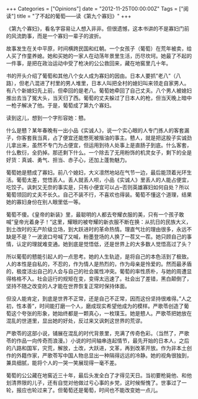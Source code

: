 +++
Categories = ["Opinions"]
date = "2012-11-25T00:00:00Z"
Tags = ["阅读"]
title = "了不起的葡萄——读《第九个寡妇》"
+++

《第九个寡妇》，看名字容易让人想入非非。但很遗憾，这本书讲的不是寡妇门前的风流韵事，而是一个寡妇一辈子的波折。

故事发生在关中平原，时间横跨民国和红朝。一个女孩子（葡萄）在荒年被卖，给人买了作童养媳。她和买她的一家人在动荡年景里生活，历尽坎坷。她最了不起的一件事，是把在政治运动中受了枪决的公公救回来，藏在地窖里几十年。

书的开头介绍了葡萄和其他八个女人成为寡妇的因由。日本人要抓”老八”（八路），但老八混进了村里的男人堆里，日本人叫把全村的媳妇叫来领走自家男人。有八个新媳妇先上前，但牵回的是老八。葡萄她牵回了自己丈夫。八个男人被媳妇推出去当了冤大头，当天归了西。葡萄的丈夫躲过了日本人的枪，但当天晚上暗中一枪子解决了他。于是，葡萄成了第九个寡妇。

读到这儿，想到一个字形容她：戆。

什么是戆？某年春晚有一出小品《实诚人》，说一个实心眼的人专门拣人的客套漏子，你客套我当真，占了便宜还能憋死被揩油的事主。戆人，就是把这股子实诚劲儿拿出来，虽然不专门为占便宜，但运用到待人处事上是直肠子到底。什么客套，什么敷衍，全扔掉。那还剩下什么。一个除去了无用粉饰的机灵女子，剩下的全是好货：真诚、勇气、担当、赤子心，还加上蓬勃魅力。

葡萄她是戆成了寡妇。前八个媳妇，大义凛然地站在气节一边，最后能顶着光环生活。葡萄太差，觉悟丢人。丢人就丢人呗，小品《实诚人》里丢人的人能占便宜，吃饺子。讽刺又无奈的事实是，只有小便宜可以占–否则英雄寡妇如何自处？所以葡萄领回的丈夫不长久。自己不装不行，不喜欢也得装。葡萄不懂这个道理，结果她的寡妇身份在别人眼里低一等。

葡萄不傻。《皇帝的新装》里，最聪明的人都去夸耀衣服的美，只有一个孩子敢喊”皇帝光着身子！”这里，耀眼的被夸耀的新衣服不断在换：从抗日的民族大义，到土改时的无产阶级立场，到大跃进时的革命热情。理直气壮的理由很多，永远不缺是不是？一波波口号喊了又喊，粉墨登场的人换了一茬又一茬。她只顾自己的事情，认定的理就难变通。她到底是觉悟低，还是世界上的大多数人觉悟高过了头？

所以葡萄的戆能引起人的一点思考。她的人生轨迹，是将自己的本色活到了极致。人的本性是自私的，不忍的，作为情人是热烈的，作为母亲是怜爱的。然而最矛盾的，极度活出自己的人会与自己的社会属性冲突。葡萄的率性质朴，与她的周遭显得格格不入。社会运行的规矩在变，变得太迅速了。社会出了差错，黑白颠倒了，坚持不随之改变的人才能在世界恢复正常时保持体面。

但没人能肯定，到底是世界不正常，还是自己不正常，因而这份坚持很难得。”人之初，性本善”，时间能打磨一个人，磨成现实希望他成为的模样。严歌苓创造了葡萄这个夸张的形象，她始终都是一颗真心，一枚璞玉。她是戆人。严歌苓把她放在混乱的世道里，显出她的好处，反过来又讽刺这世界的荒谬。

严歌苓的这部小说，铺展在混乱的时代背景里，充满了传奇色彩。（当然了，严歌苓的作品一向传奇而浪漫。）小说的时间轴串连起情节，最先开始的日本人，之后的八路和国军，灾荒，解放，土改，大跃进，文革，再到改革开放。作为非本土创作的外籍作家，严歌苓写中国人物总显出一种隔得远远的冷静。她的视角很独到，兼具细腻，能将个人的一哭一笑展现得一毫不差。

葡萄的公公藏在地窖近三十年，最后头发全白了才得见天日。当初要枪毙他、和他划清界限的儿子，还有自觉对他做过亏心事的乡党，这时候惭愧了。世事过了一轮，报应也轮过来了。但葡萄还是葡萄，时间也不能改变她一点儿。
